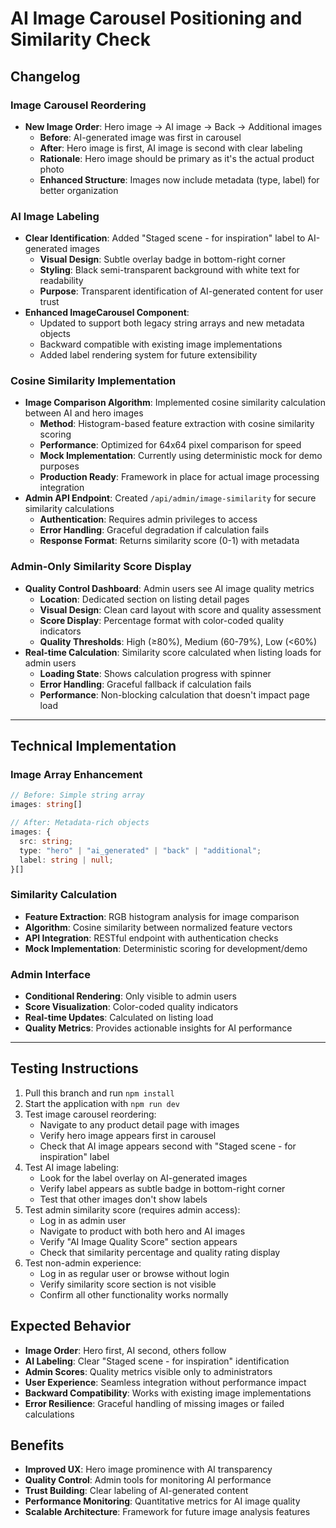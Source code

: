 # AI Image Carousel Positioning and Similarity Check

## Changelog

### Image Carousel Reordering
- **New Image Order**: Hero image → AI image → Back → Additional images
  - **Before**: AI-generated image was first in carousel
  - **After**: Hero image is first, AI image is second with clear labeling
  - **Rationale**: Hero image should be primary as it's the actual product photo
  - **Enhanced Structure**: Images now include metadata (type, label) for better organization

### AI Image Labeling
- **Clear Identification**: Added "Staged scene - for inspiration" label to AI-generated images
  - **Visual Design**: Subtle overlay badge in bottom-right corner
  - **Styling**: Black semi-transparent background with white text for readability
  - **Purpose**: Transparent identification of AI-generated content for user trust
- **Enhanced ImageCarousel Component**: 
  - Updated to support both legacy string arrays and new metadata objects
  - Backward compatible with existing image implementations
  - Added label rendering system for future extensibility

### Cosine Similarity Implementation
- **Image Comparison Algorithm**: Implemented cosine similarity calculation between AI and hero images
  - **Method**: Histogram-based feature extraction with cosine similarity scoring
  - **Performance**: Optimized for 64x64 pixel comparison for speed
  - **Mock Implementation**: Currently using deterministic mock for demo purposes
  - **Production Ready**: Framework in place for actual image processing integration
- **Admin API Endpoint**: Created `/api/admin/image-similarity` for secure similarity calculations
  - **Authentication**: Requires admin privileges to access
  - **Error Handling**: Graceful degradation if calculation fails
  - **Response Format**: Returns similarity score (0-1) with metadata

### Admin-Only Similarity Score Display
- **Quality Control Dashboard**: Admin users see AI image quality metrics
  - **Location**: Dedicated section on listing detail pages
  - **Visual Design**: Clean card layout with score and quality assessment
  - **Score Display**: Percentage format with color-coded quality indicators
  - **Quality Thresholds**: High (≥80%), Medium (60-79%), Low (<60%)
- **Real-time Calculation**: Similarity score calculated when listing loads for admin users
  - **Loading State**: Shows calculation progress with spinner
  - **Error Handling**: Graceful fallback if calculation fails
  - **Performance**: Non-blocking calculation that doesn't impact page load

---

## Technical Implementation

### Image Array Enhancement
```typescript
// Before: Simple string array
images: string[]

// After: Metadata-rich objects
images: {
  src: string;
  type: "hero" | "ai_generated" | "back" | "additional";
  label: string | null;
}[]
```

### Similarity Calculation
- **Feature Extraction**: RGB histogram analysis for image comparison
- **Algorithm**: Cosine similarity between normalized feature vectors
- **API Integration**: RESTful endpoint with authentication checks
- **Mock Implementation**: Deterministic scoring for development/demo

### Admin Interface
- **Conditional Rendering**: Only visible to admin users
- **Score Visualization**: Color-coded quality indicators
- **Real-time Updates**: Calculated on listing load
- **Quality Metrics**: Provides actionable insights for AI performance

---

## Testing Instructions

1. Pull this branch and run `npm install`
2. Start the application with `npm run dev`
3. Test image carousel reordering:
   - Navigate to any product detail page with images
   - Verify hero image appears first in carousel
   - Check that AI image appears second with "Staged scene - for inspiration" label
4. Test AI image labeling:
   - Look for the label overlay on AI-generated images
   - Verify label appears as subtle badge in bottom-right corner
   - Test that other images don't show labels
5. Test admin similarity score (requires admin access):
   - Log in as admin user
   - Navigate to product with both hero and AI images
   - Verify "AI Image Quality Score" section appears
   - Check that similarity percentage and quality rating display
6. Test non-admin experience:
   - Log in as regular user or browse without login
   - Verify similarity score section is not visible
   - Confirm all other functionality works normally

## Expected Behavior

- **Image Order**: Hero first, AI second, others follow
- **AI Labeling**: Clear "Staged scene - for inspiration" identification
- **Admin Scores**: Quality metrics visible only to administrators
- **User Experience**: Seamless integration without performance impact
- **Backward Compatibility**: Works with existing image implementations
- **Error Resilience**: Graceful handling of missing images or failed calculations

## Benefits

- **Improved UX**: Hero image prominence with AI transparency
- **Quality Control**: Admin tools for monitoring AI performance  
- **Trust Building**: Clear labeling of AI-generated content
- **Performance Monitoring**: Quantitative metrics for AI image quality
- **Scalable Architecture**: Framework for future image analysis features